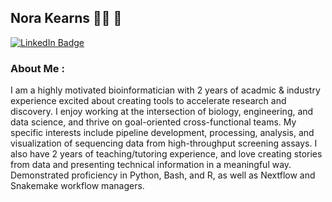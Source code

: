 ## Nora Kearns :woman_technologist: :dna: 


<div id="badges">
  <a href="https://www.linkedin.com/in/norakearns/">
    <img src="https://img.shields.io/badge/LinkedIn-blue?style=for-the-badge&logo=linkedin&logoColor=white" alt="LinkedIn Badge"/>
  </a>
  
  
### About Me :
I am a highly motivated bioinformatician with 2 years of acadmic & industry experience excited about creating tools to accelerate research and discovery. I enjoy working at the intersection of biology, engineering, and data science, and thrive on goal-oriented cross-functional teams. My specific interests include pipeline development, processing, analysis, and visualization of sequencing data from high-throughput screening assays. I also have 2 years of teaching/tutoring experience, and love creating stories from data and presenting technical information in a meaningful way. Demonstrated proficiency in Python, Bash, and R, as well as Nextflow and Snakemake workflow managers.
